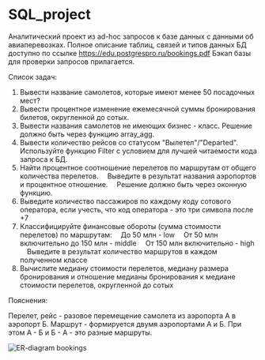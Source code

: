 # SQL_project
Аналитический проект из ad-hoc запросов к базе данных с данными об авиаперевозках.
Полное описание таблиц, связей и типов данных БД доступно по ссылке https://edu.postgrespro.ru/bookings.pdf
Бэкап базы для проверки запросов прилагается.

Cписок задач:

1. Вывести название самолетов, которые имеют менее 50 посадочных мест?
2. Вывести процентное изменение ежемесячной суммы бронирования билетов, округленной до сотых.
3. Вывести названия самолетов не имеющих бизнес - класс. Решение должно быть через функцию array_agg.
4. Вывести количество рейсов со статусом "Вылетел"/"Departed". Используйте функцию Filter с условием для лучшей читаемости кода запроса к БД.
5. Найти процентное соотношение перелетов по маршрутам от общего количества перелетов.
 Выведите в результат названия аэропортов и процентное отношение.
 Решение должно быть через оконную функцию.
6. Выведите количество пассажиров по каждому коду сотового оператора, если учесть, что код оператора - это три символа после +7
7. Классифицируйте финансовые обороты (сумма стоимости перелетов) по маршрутам:
 До 50 млн - low
 От 50 млн включительно до 150 млн - middle
 От 150 млн включительно - high
 Выведите в результат количество маршрутов в каждом полученном классе
8. Вычислите медиану стоимости перелетов, медиану размера бронирования и отношение медианы бронирования к медиане стоимости перелетов, округленной до сотых

Пояснения:

Перелет, рейс - разовое перемещение самолета из аэропорта А в аэропорт Б.
Маршрут - формируется двумя аэропортами А и Б. При этом А - Б и Б - А - это разные маршруты.

![ER-diagram bookings](https://github.com/user-attachments/assets/558d09a2-f2a3-4117-9312-ddd19a0ce9b8)
